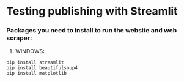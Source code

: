 # Testing publishing with Streamlit

### Packages you need to install to run the website and web scraper:
1) WINDOWS:
```
pip install streamlit
pip install beautifulsoup4
pip install matplotlib
```
